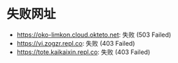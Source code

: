 # 失败网址
- https://oko-limkon.cloud.okteto.net: 失败 (503
Failed)
- https://vi.zogzr.repl.co: 失败 (403
Failed)
- https://tote.kaikaixin.repl.co: 失败 (403
Failed)

